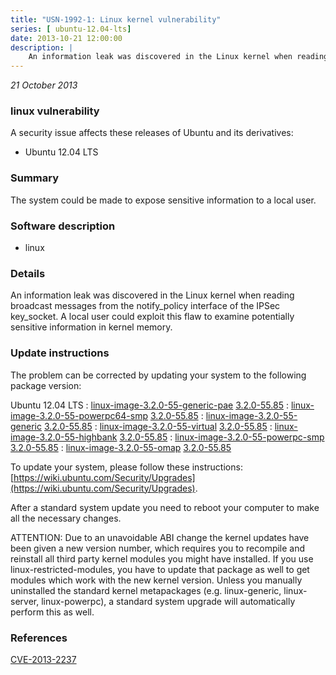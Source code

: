 ```yaml
---
title: "USN-1992-1: Linux kernel vulnerability"
series: [ ubuntu-12.04-lts]
date: 2013-10-21 12:00:00
description: |
    An information leak was discovered in the Linux kernel when reading broadcast messages from the notify_policy interface of the IPSec key_socket. A local user could exploit this flaw to examine potentially sensitive information in kernel memory. 
--- 
```

 
 

*21 October 2013*

### linux vulnerability

A security issue affects these releases of Ubuntu and its derivatives:

* Ubuntu 12.04 LTS

### Summary

The system could be made to expose sensitive information to a local user. 

### Software description

* linux 

### Details

An information leak was discovered in the Linux kernel when reading broadcast messages from the notify_policy interface of the IPSec key_socket. A local user could exploit this flaw to examine potentially sensitive information in kernel memory. 

### Update instructions

The problem can be corrected by updating your system to the following package version:

Ubuntu 12.04 LTS
 : [linux-image-3.2.0-55-generic-pae](https://launchpad.net/ubuntu/+source/linux) <span> [3.2.0-55.85](https://launchpad.net/ubuntu/+source/linux/3.2.0-55.85) </span> 
 : [linux-image-3.2.0-55-powerpc64-smp](https://launchpad.net/ubuntu/+source/linux) <span> [3.2.0-55.85](https://launchpad.net/ubuntu/+source/linux/3.2.0-55.85) </span> 
 : [linux-image-3.2.0-55-generic](https://launchpad.net/ubuntu/+source/linux) <span> [3.2.0-55.85](https://launchpad.net/ubuntu/+source/linux/3.2.0-55.85) </span> 
 : [linux-image-3.2.0-55-virtual](https://launchpad.net/ubuntu/+source/linux) <span> [3.2.0-55.85](https://launchpad.net/ubuntu/+source/linux/3.2.0-55.85) </span> 
 : [linux-image-3.2.0-55-highbank](https://launchpad.net/ubuntu/+source/linux) <span> [3.2.0-55.85](https://launchpad.net/ubuntu/+source/linux/3.2.0-55.85) </span> 
 : [linux-image-3.2.0-55-powerpc-smp](https://launchpad.net/ubuntu/+source/linux) <span> [3.2.0-55.85](https://launchpad.net/ubuntu/+source/linux/3.2.0-55.85) </span> 
 : [linux-image-3.2.0-55-omap](https://launchpad.net/ubuntu/+source/linux) <span> [3.2.0-55.85](https://launchpad.net/ubuntu/+source/linux/3.2.0-55.85) </span> 

To update your system, please follow these instructions: [https://wiki.ubuntu.com/Security/Upgrades](https://wiki.ubuntu.com/Security/Upgrades).

After a standard system update you need to reboot your computer to make all the necessary changes.

ATTENTION: Due to an unavoidable ABI change the kernel updates have been given a new version number, which requires you to recompile and reinstall all third party kernel modules you might have installed. If you use linux-restricted-modules, you have to update that package as well to get modules which work with the new kernel version. Unless you manually uninstalled the standard kernel metapackages (e.g. linux-generic, linux-server, linux-powerpc), a standard system upgrade will automatically perform this as well. 

### References

 
 [CVE-2013-2237](http://people.ubuntu.com/~ubuntu-security/cve/CVE-2013-2237)
 

